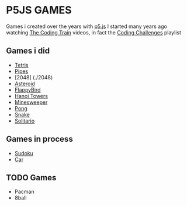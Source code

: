 # P5JS GAMES
Games i created over the years with [p5.js](https://p5js.org) 
I started many years ago watching [The Coding Train](https://www.youtube.com/@TheCodingTrain) videos, in fact the [Coding Challenges](https://www.youtube.com/watch?v=17WoOqgXsRM&list=PLRqwX-V7Uu6ZiZxtDDRCi6uhfTH4FilpH) playlist

## Games i did
- [Tetris](./tetris/)
- [Pipes](./pipes/)
- [2048] (./2048)
- [Asteroid](./Asteroid)
- [FlappyBird](./flappy)
- [Hanoi Towers](./hanoi)
- [Minesweeper](./minesweeper)
- [Pong](./pong)
- [Snake](./snake)
- [Solitario](./solitario)

## Games in process
- [Sudoku](./sudoku/)
- [Car](./car)

## TODO Games
- Pacman
- 8ball
